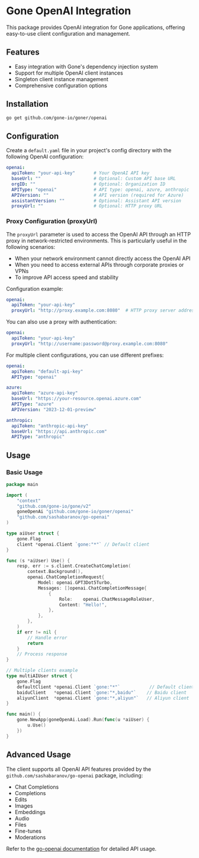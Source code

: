 # Gone OpenAI Integration

This package provides OpenAI integration for Gone applications, offering easy-to-use client configuration and management.

## Features

- Easy integration with Gone's dependency injection system
- Support for multiple OpenAI client instances
- Singleton client instance management
- Comprehensive configuration options

## Installation

```bash
go get github.com/gone-io/goner/openai
```

## Configuration

Create a `default.yaml` file in your project's config directory with the following OpenAI configuration:

```yaml
openai:
  apiToken: "your-api-key"       # Your OpenAI API key
  baseUrl: ""                    # Optional: Custom API base URL
  orgID: ""                      # Optional: Organization ID
  APIType: "openai"              # API type: openai, azure, anthropic
  APIVersion: ""                 # API version (required for Azure)
  assistantVersion: ""           # Optional: Assistant API version
  proxyUrl: ""                   # Optional: HTTP proxy URL
```

### Proxy Configuration (proxyUrl)

The `proxyUrl` parameter is used to access the OpenAI API through an HTTP proxy in network-restricted environments. This is particularly useful in the following scenarios:

- When your network environment cannot directly access the OpenAI API
- When you need to access external APIs through corporate proxies or VPNs
- To improve API access speed and stability

Configuration example:

```yaml
openai:
  apiToken: "your-api-key"
  proxyUrl: "http://proxy.example.com:8080"  # HTTP proxy server address and port
```

You can also use a proxy with authentication:

```yaml
openai:
  apiToken: "your-api-key"
  proxyUrl: "http://username:password@proxy.example.com:8080"
```

For multiple client configurations, you can use different prefixes:

```yaml
openai:
  apiToken: "default-api-key"
  APIType: "openai"

azure:
  apiToken: "azure-api-key"
  baseUrl: "https://your-resource.openai.azure.com"
  APIType: "azure"
  APIVersion: "2023-12-01-preview"

anthropic:
  apiToken: "anthropic-api-key"
  baseUrl: "https://api.anthropic.com"
  APIType: "anthropic"
```

## Usage

### Basic Usage

```go
package main

import (
    "context"
    "github.com/gone-io/gone/v2"
    goneOpenAi "github.com/gone-io/goner/openai"
    "github.com/sashabaranov/go-openai"
)

type aiUser struct {
    gone.Flag
    client *openai.Client `gone:"*"` // Default client
}

func (s *aiUser) Use() {
    resp, err := s.client.CreateChatCompletion(
        context.Background(),
        openai.ChatCompletionRequest{
            Model: openai.GPT3Dot5Turbo,
            Messages: []openai.ChatCompletionMessage{
                {
                    Role:    openai.ChatMessageRoleUser,
                    Content: "Hello!",
                },
            },
        },
    )
    if err != nil {
        // Handle error
        return
    }
    // Process response
}

// Multiple clients example
type multiAIUser struct {
    gone.Flag
    defaultClient *openai.Client `gone:"*"`           // Default client
    baiduClient   *openai.Client `gone:"*,baidu"`    // Baidu client
    aliyunClient  *openai.Client `gone:"*,aliyun"`   // Aliyun client
}

func main() {
    gone.NewApp(goneOpenAi.Load).Run(func(u *aiUser) {
        u.Use()
    })
}
```

## Advanced Usage

The client supports all OpenAI API features provided by the `github.com/sashabaranov/go-openai` package, including:

- Chat Completions
- Completions
- Edits
- Images
- Embeddings
- Audio
- Files
- Fine-tunes
- Moderations

Refer to the [go-openai documentation](https://github.com/sashabaranov/go-openai) for detailed API usage.